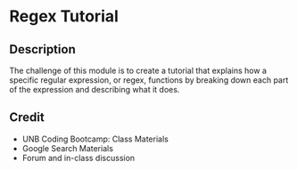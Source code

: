 # Regex Tutorial

## Description 
The challenge of this module is to create a tutorial that explains how a specific regular expression, or regex, functions by breaking down each part of the expression and describing what it does. 

## Credit
- UNB Coding Bootcamp: Class Materials 
- Google Search Materials
- Forum and in-class discussion 



